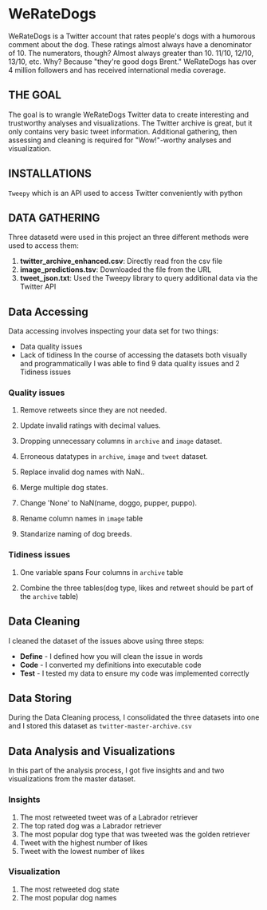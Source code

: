 # WeRateDogs

WeRateDogs is a Twitter account that rates people's dogs with a humorous comment about the dog. These ratings almost always have a denominator of 10. The numerators, though? Almost always greater than 10. 11/10, 12/10, 13/10, etc. Why? Because "they're good dogs Brent." WeRateDogs has over 4 million followers and has received international media coverage.

## THE GOAL
The goal is to wrangle WeRateDogs Twitter data to create interesting and trustworthy analyses and visualizations. The Twitter archive is great, but it only contains very basic tweet information. Additional gathering, then assessing and cleaning is required for "Wow!"-worthy analyses and visualization.

## INSTALLATIONS 
`Tweepy` which is an API used to access Twitter conveniently with python

## DATA GATHERING
Three datasetd were used in this project an three different methods were used to access them:
1. **twitter_archive_enhanced.csv**: Directly read fron the csv file
2. **image_predictions.tsv**: Downloaded the file from the URL
3. **tweet_json.txt**: Used the Tweepy library to query additional data via the Twitter API


## Data Accessing

Data accessing involves inspecting your data set for two things:
- Data quality issues
- Lack of tidiness
In the course of accessing the datasets both visually and programmatically I was able to find 9 data quality issues and 2 Tidiness issues


### Quality issues

1. Remove retweets since they are not needed.

2. Update invalid ratings with decimal values.

3. Dropping unnecessary columns in `archive` and `image` dataset.

4. Erroneous datatypes in `archive`, `image` and `tweet` dataset.

5. Replace invalid dog names with NaN..

6. Merge multiple dog states.

7. Change 'None' to NaN(name, doggo, pupper, puppo).

8. Rename column names in `image` table

9. Standarize naming of dog breeds.

### Tidiness issues
1. One variable spans Four columns in `archive` table

2. Combine the three tables(dog type, likes and retweet should be part of the `archive` table)

## Data Cleaning

I cleaned the dataset of the issues above using three steps:
- <b>Define</b> - I defined how you will clean the issue in words
- <b>Code</b> - I converted my definitions into executable code
- <b>Test</b> - I tested my data to ensure my code was implemented correctly

## Data Storing

During the Data Cleaning process, I consolidated the three datasets into one and I stored this dataset as `twitter-master-archive.csv`

## Data Analysis and Visualizations

In this part of the analysis process, I got five insights and and two visualizations from the master dataset.

### Insights
1. The most retweeted tweet was of a Labrador retriever
2. The top rated dog was a Labrador retriever
3. The most popular dog type that was tweeted was the golden retriever
4. Tweet with the highest number of likes
5. Tweet with the lowest number of likes


### Visualization
1. The most retweeted dog state
2. The most popular dog names